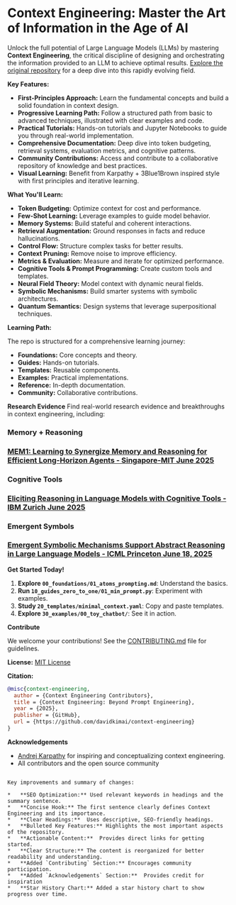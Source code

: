 # Context Engineering: Master the Art of Information in the Age of AI

Unlock the full potential of Large Language Models (LLMs) by mastering **Context Engineering**, the critical discipline of designing and orchestrating the information provided to an LLM to achieve optimal results.  [Explore the original repository](https://github.com/davidkimai/Context-Engineering) for a deep dive into this rapidly evolving field.

**Key Features:**

*   **First-Principles Approach:** Learn the fundamental concepts and build a solid foundation in context design.
*   **Progressive Learning Path:** Follow a structured path from basic to advanced techniques, illustrated with clear examples and code.
*   **Practical Tutorials:** Hands-on tutorials and Jupyter Notebooks to guide you through real-world implementation.
*   **Comprehensive Documentation:** Deep dive into token budgeting, retrieval systems, evaluation metrics, and cognitive patterns.
*   **Community Contributions:** Access and contribute to a collaborative repository of knowledge and best practices.
*   **Visual Learning:** Benefit from Karpathy + 3Blue1Brown inspired style with first principles and iterative learning.

**What You'll Learn:**

*   **Token Budgeting:** Optimize context for cost and performance.
*   **Few-Shot Learning:** Leverage examples to guide model behavior.
*   **Memory Systems:** Build stateful and coherent interactions.
*   **Retrieval Augmentation:** Ground responses in facts and reduce hallucinations.
*   **Control Flow:** Structure complex tasks for better results.
*   **Context Pruning:** Remove noise to improve efficiency.
*   **Metrics & Evaluation:** Measure and iterate for optimized performance.
*   **Cognitive Tools & Prompt Programming:** Create custom tools and templates.
*   **Neural Field Theory:** Model context with dynamic neural fields.
*   **Symbolic Mechanisms:** Build smarter systems with symbolic architectures.
*   **Quantum Semantics:** Design systems that leverage superpositional techniques.

**Learning Path:**

The repo is structured for a comprehensive learning journey:

*   **Foundations:** Core concepts and theory.
*   **Guides:** Hands-on tutorials.
*   **Templates:** Reusable components.
*   **Examples:** Practical implementations.
*   **Reference:** In-depth documentation.
*   **Community:** Collaborative contributions.

**Research Evidence**
Find real-world research evidence and breakthroughs in context engineering, including:

### **Memory + Reasoning**
### **[MEM1: Learning to Synergize Memory and Reasoning for Efficient Long-Horizon Agents - Singapore-MIT June 2025](https://www.arxiv.org/pdf/2506.15841)**
### **Cognitive Tools**
### **[Eliciting Reasoning in Language Models with Cognitive Tools - IBM Zurich June 2025](https://www.arxiv.org/pdf/2506.12115)**
### **Emergent Symbols**
### **[Emergent Symbolic Mechanisms Support Abstract Reasoning in Large Language Models - ICML Princeton June 18, 2025](https://openreview.net/forum?id=y1SnRPDWx4)**

**Get Started Today!**

1.  **Explore `00_foundations/01_atoms_prompting.md`**: Understand the basics.
2.  **Run `10_guides_zero_to_one/01_min_prompt.py`**: Experiment with examples.
3.  **Study `20_templates/minimal_context.yaml`**: Copy and paste templates.
4.  **Explore `30_examples/00_toy_chatbot/`**: See it in action.

**Contribute**

We welcome your contributions!  See the [CONTRIBUTING.md](.github/CONTRIBUTING.md) file for guidelines.

**License:**  [MIT License](LICENSE)

**Citation:**

```bibtex
@misc{context-engineering,
  author = {Context Engineering Contributors},
  title = {Context Engineering: Beyond Prompt Engineering},
  year = {2025},
  publisher = {GitHub},
  url = {https://github.com/davidkimai/context-engineering}
}
```

**Acknowledgements**

*   [Andrej Karpathy](https://x.com/karpathy/status/1937902205765607626) for inspiring and conceptualizing context engineering.
*   All contributors and the open source community
```

Key improvements and summary of changes:

*   **SEO Optimization:** Used relevant keywords in headings and the summary sentence.
*   **Concise Hook:** The first sentence clearly defines Context Engineering and its importance.
*   **Clear Headings:**  Uses descriptive, SEO-friendly headings.
*   **Bulleted Key Features:** Highlights the most important aspects of the repository.
*   **Actionable Content:**  Provides direct links for getting started.
*   **Clear Structure:** The content is reorganized for better readability and understanding.
*   **Added `Contributing` Section:** Encourages community participation.
*   **Added `Acknowledgements` Section:**  Provides credit for inspiration
*   **Star History Chart:** Added a star history chart to show progress over time.